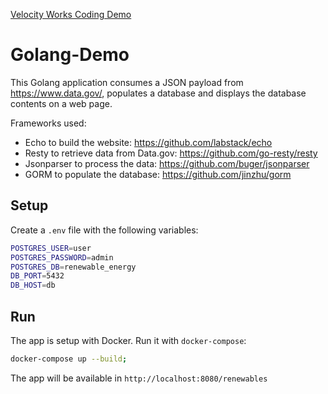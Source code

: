 <a href="https://www.velocityworks.io/home">Velocity Works Coding Demo</a>

# Golang-Demo

This Golang application consumes a JSON payload from https://www.data.gov/, populates a database and displays the database contents on a web page.

Frameworks used:

- Echo to build the website: https://github.com/labstack/echo
- Resty to retrieve data from Data.gov: https://github.com/go-resty/resty
- Jsonparser to process the data: https://github.com/buger/jsonparser
- GORM to populate the database: https://github.com/jinzhu/gorm

## Setup

Create a `.env` file with the following variables:

```bash
POSTGRES_USER=user
POSTGRES_PASSWORD=admin
POSTGRES_DB=renewable_energy
DB_PORT=5432
DB_HOST=db
```

## Run

The app is setup with Docker. Run it with `docker-compose`:

```bash
docker-compose up --build;
```

The app will be available in `http://localhost:8080/renewables`
